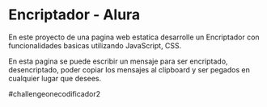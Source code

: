 # Encriptador - Alura

En este proyecto de una pagina web estatica desarrolle un Encriptador con funcionalidades basicas utilizando JavaScript, CSS.

En esta pagina se puede escribir un mensaje para ser encriptado, desencriptado, poder copiar los mensajes al clipboard y ser pegados en cualquier lugar que desees.

#challengeonecodificador2
